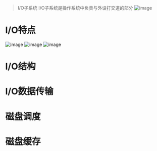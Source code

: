 > I/O子系统
I/O子系统是操作系统中负责与外设打交道的部分
![image](https://github.com/renjiahui10/OperatingSystemInDepth/assets/114166264/164f9996-5586-492a-bc16-ff4d5e20b980)
# I/O特点
![image](https://github.com/renjiahui10/OperatingSystemInDepth/assets/114166264/3df80f69-abe3-41e0-86fd-f678562b0848)
![image](https://github.com/renjiahui10/OperatingSystemInDepth/assets/114166264/c458fc22-8104-463e-a1e9-b8a9598714ec)
![image](https://github.com/renjiahui10/OperatingSystemInDepth/assets/114166264/e18c39d8-ef0b-4b3e-9421-92b541d7db38)

# I/O结构
# I/O数据传输
# 磁盘调度
# 磁盘缓存
